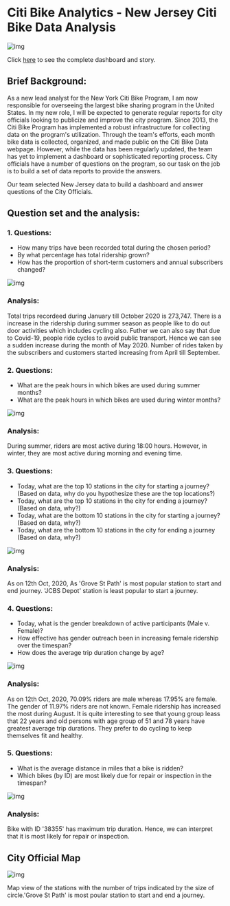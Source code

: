 # Citi Bike Analytics - New Jersey Citi Bike Data Analysis

![img](https://github.com/UoT-Bootcamp/Tableau-Challenge/blob/main/screenshots/20-Tableau_Homework_Instructions_Images_citi-bike-station-bikes.jpg)<br>


Click [here](https://public.tableau.com/profile/preeti3210#!/vizhome/citybike_dashboard) to see the complete dashboard and story.

## Brief Background:

As a new lead analyst for the New York Citi Bike Program, I am now responsible for overseeing the largest bike sharing program in the United States. In my new role, I will be expected to generate regular reports for city officials looking to publicize and improve the city program.
Since 2013, the Citi Bike Program has implemented a robust infrastructure for collecting data on the program's utilization. Through the team's efforts, each month bike data is collected, organized, and made public on the Citi Bike Data webpage.
However, while the data has been regularly updated, the team has yet to implement a dashboard or sophisticated reporting process. City officials have a number of questions on the program, so our task on the job is to build a set of data reports to provide the answers.

Our team selected New Jersey data to build a dashboard and answer questions of the City Officials.


## Question set and the analysis:

### 1. Questions:

* How many trips have been recorded total during the chosen period?
* By what percentage has total ridership grown?
* How has the proportion of short-term customers and annual subscribers changed?

![img](https://github.com/UoT-Bootcamp/Tableau-Challenge/blob/main/screenshots/change.png) <br>

### Analysis:

Total trips recordeed during January till October 2020 is  273,747. There is a increase in the ridership during summer season as people like to do out door activities which includes cycling also. Futher we can also say that due to Covid-19, people ride cycles to avoid public transport. Hence we can see a sudden increase during the month of May 2020. Number of rides taken by the subscribers and customers started increasing from April till September.


### 2. Questions:

* What are the peak hours in which bikes are used during summer months?
* What are the peak hours in which bikes are used during winter months?

![img](https://github.com/UoT-Bootcamp/Tableau-Challenge/blob/main/screenshots/peak_hours.png) <br>

### Analysis:

During summer, riders are most active during 18:00 hours. However, in winter, they are most active during morning and evening time.


### 3. Questions:

* Today, what are the top 10 stations in the city for starting a journey? (Based on data, why do you hypothesize these are the top locations?)
* Today, what are the top 10 stations in the city for ending a journey? (Based on data, why?)
* Today, what are the bottom 10 stations in the city for starting a journey? (Based on data, why?)
* Today, what are the bottom 10 stations in the city for ending a journey (Based on data, why?)

![img](https://github.com/UoT-Bootcamp/Tableau-Challenge/blob/main/screenshots/top10_bottom_10.png) <br>

### Analysis:

As on 12th Oct, 2020, As 'Grove St Path' is most popular station to start and end journey. 'JCBS Depot' station is least popular to start a journey.


### 4. Questions:

* Today, what is the gender breakdown of active participants (Male v. Female)?
* How effective has gender outreach been in increasing female ridership over the timespan?
* How does the average trip duration change by age?

![img](https://github.com/UoT-Bootcamp/Tableau-Challenge/blob/main/screenshots/gender_dashboard.png) <br>

### Analysis:

As on 12th Oct, 2020, 70.09% riders are male whereas 17.95% are female. The gender of 11.97% riders are not known. Female ridership has increased the most during August. It is quite interesting to see that young group leass that 22 years and old persons with age group of 51 and 78 years have greatest average trip durations. They prefer to do cycling to keep themselves fit and healthy.

### 5. Questions:

* What is the average distance in miles that a bike is ridden?
* Which bikes (by ID) are most likely due for repair or inspection in the timespan?

![img](https://github.com/UoT-Bootcamp/Tableau-Challenge/blob/main/screenshots/repair_bike.png) <br>

### Analysis:

Bike with ID '38355' has maximum trip duration. Hence, we can interpret that it is most likely for repair or inspection.


## City Official Map

![img](https://github.com/UoT-Bootcamp/Tableau-Challenge/blob/main/screenshots/map.png) <br>

Map view of the stations with the number of trips indicated by the size of circle.'Grove St Path' is most poular station to start and end a journey.
